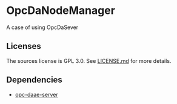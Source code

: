 # OpcDaNodeManager
A case of using OpcDaSever

## Licenses
The sources license is GPL 3.0.
See [LICENSE.md](LICENSE.md) for more details.

## Dependencies
 * [opc-daae-server](https://github.com/technosoftware-gmbh/opc-daae-server)
